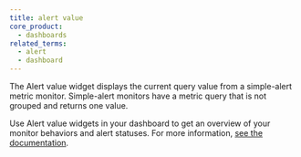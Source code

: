 ```yaml
---
title: alert value
core_product:
  - dashboards
related_terms:
  - alert
  - dashboard
---
```

The Alert value widget displays the current query value from a simple-alert metric monitor. Simple-alert monitors have a metric query that is not grouped and returns one value. 

Use Alert value widgets in your dashboard to get an overview of your monitor behaviors and alert statuses. For more information, <a href="/dashboards/widgets/alert_value/">see the documentation</a>.